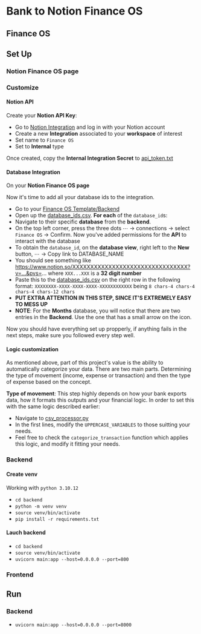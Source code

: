 # Bank to Notion Finance OS

## Finance OS


## Set Up

### Notion Finance OS page

### Customize
#### Notion API
Create your **Notion API Key**:
- Go to [Notion Integration](https://www.notion.so/profile/integrations) and log in with your Notion account
- Create a new **Integration** associated to your **workspace** of interest
- Set name to `Finance OS`
- Set to **Internal** type

Once created, copy the **Internal Integration Secret** to [api_token.txt](api_token.txt)

#### Database Integration
On your **Notion Finance OS page**

Now it's time to add all your database ids to the integration.
- Go to your [Finance OS Template/Backend]()
- Open up the [database_ids.csv](database_ids.csv). **For each** of the `database_id`s:
- Navigate to their specific **database** from the **backend**.
- On the top left corner, press the three dots $\cdots$ $\to$ connections $\to$ select `Finance OS` $\to$ Confirm. Now you've added permissions for the **API** to interact with the database
- To obtain the `database_id`, on the **database view**, right left to the **New** button, $\cdots$ $\to$ Copy link to DATABASE_NAME
- You should see something like https://www.notion.so/XXXXXXXXXXXXXXXXXXXXXXXXXXXXXXXX?v=...&pvs=... where `XXX...XXX` is a **32 digit number**
- Paste this to the [database_ids.csv](database_ids.csv) on the right row in the following format: `XXXXXXXX-XXXX-XXXX-XXXX-XXXXXXXXXXXX` being `8 chars-4 chars-4 chars-4 chars-12 chars`
- **PUT EXTRA ATTENTION IN THIS STEP, SINCE IT'S EXTREMELY EASY TO MESS UP**
- **NOTE**: For the **Months** database, you will notice that there are two entries in the **Backend**. Use the one that has a small arrow on the icon.

Now you should have everything set up propperly, if anything fails in the next steps, make sure you followed every step well.

#### Logic customization
As mentioned above, part of this project's value is the ability to automatically categorize your data. There are two main parts. Determining the type of movement (income, expense or transaction) and then the type of expense based on the concept.

**Type of movement**:
This step highly depends on how your bank exports data, how it formats this outputs and your financial logic. In order to set this with the same logic described earlier:
- Navigate to [csv_processor.py](backend/utils/csv_processor.py)
- In the first lines, modify the `UPPERCASE_VARIABLES` to those suitting your needs.
- Feel free to check the `categorize_transaction` function which applies this logic, and modify it fitting your needs.

### Backend
#### Create venv
Working with `python 3.10.12`
- `cd backend` 
- `python -m venv venv`
- `source venv/bin/activate`
- `pip install -r requirements.txt`

#### Lauch backend
- `cd backend`
- `source venv/bin/activate`
- `uvicorn main:app --host=0.0.0.0 --port=800`
### Frontend


## Run
### Backend
- `uvicorn main:app --host=0.0.0.0 --port=8000`